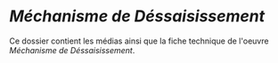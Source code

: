# *Méchanisme de Déssaisissement*

Ce dossier contient les médias ainsi que la fiche technique de l'oeuvre *Méchanisme de Déssaisissement*.

